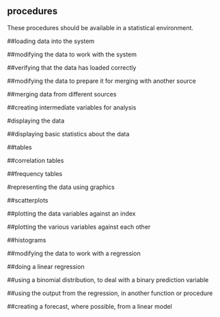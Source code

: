 procedures
---
These procedures should be available in a statistical environment.

##loading data into the system

##modifying the data to work with the system

##verifying that the data has loaded correctly

##modifying the data to prepare it for merging with another source

##merging data from different sources

##creating intermediate variables for analysis

#displaying the data

##displaying basic statistics about the data

##tables

##correlation tables

##frequency tables

#representing the data using graphics

##scatterplots

##plotting the data variables against an index

##plotting the various variables against each other

##histograms

##modifying the data to work with a regression

##doing a linear regression

##using a binomial distribution, to deal with a binary prediction variable

##using the output from the regression, in another function or procedure

##creating a forecast, where possible, from a linear model


